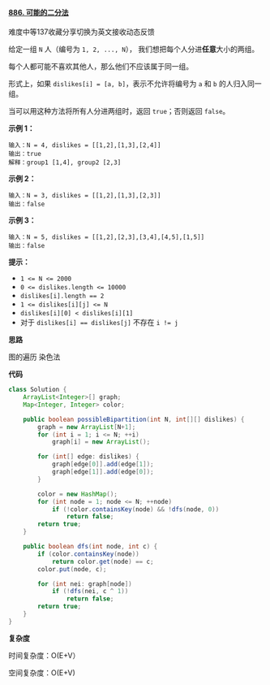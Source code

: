 #### [886. 可能的二分法](https://leetcode-cn.com/problems/possible-bipartition/)

难度中等137收藏分享切换为英文接收动态反馈

给定一组 `N` 人（编号为 `1, 2, ..., N`）， 我们想把每个人分进**任意**大小的两组。

每个人都可能不喜欢其他人，那么他们不应该属于同一组。

形式上，如果 `dislikes[i] = [a, b]`，表示不允许将编号为 `a` 和 `b` 的人归入同一组。

当可以用这种方法将所有人分进两组时，返回 `true`；否则返回 `false`。

 



**示例 1：**

```
输入：N = 4, dislikes = [[1,2],[1,3],[2,4]]
输出：true
解释：group1 [1,4], group2 [2,3]
```

**示例 2：**

```
输入：N = 3, dislikes = [[1,2],[1,3],[2,3]]
输出：false
```

**示例 3：**

```
输入：N = 5, dislikes = [[1,2],[2,3],[3,4],[4,5],[1,5]]
输出：false
```

 

**提示：**

- `1 <= N <= 2000`
- `0 <= dislikes.length <= 10000`
- `dislikes[i].length == 2`
- `1 <= dislikes[i][j] <= N`
- `dislikes[i][0] < dislikes[i][1]`
- 对于 `dislikes[i] == dislikes[j]` 不存在 `i != j`

**思路**

图的遍历 染色法

**代码**

```java
class Solution {
    ArrayList<Integer>[] graph;
    Map<Integer, Integer> color;

    public boolean possibleBipartition(int N, int[][] dislikes) {
        graph = new ArrayList[N+1];
        for (int i = 1; i <= N; ++i)
            graph[i] = new ArrayList();

        for (int[] edge: dislikes) {
            graph[edge[0]].add(edge[1]);
            graph[edge[1]].add(edge[0]);
        }

        color = new HashMap();
        for (int node = 1; node <= N; ++node)
            if (!color.containsKey(node) && !dfs(node, 0))
                return false;
        return true;
    }

    public boolean dfs(int node, int c) {
        if (color.containsKey(node))
            return color.get(node) == c;
        color.put(node, c);

        for (int nei: graph[node])
            if (!dfs(nei, c ^ 1))
                return false;
        return true;
    }
}

```

**复杂度**

时间复杂度：O(E+V）

空间复杂度：O(E+V)